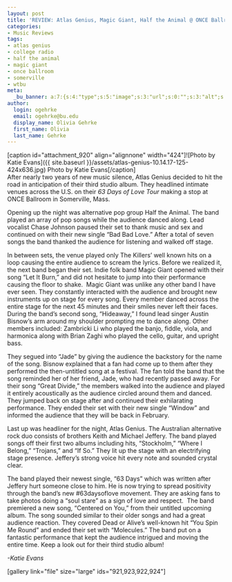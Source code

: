 ```yaml
---
layout: post
title: 'REVIEW: Atlas Genius, Magic Giant, Half the Animal @ ONCE Ballroom 10/14'
categories:
- Music Reviews
tags:
- atlas genius
- college radio
- half the animal
- magic giant
- once ballroom
- somerville
- wtbu
meta:
  _bu_banner: a:7:{s:4:"type";s:5:"image";s:3:"url";s:0:"";s:3:"alt";s:0:"";s:7:"post_id";s:0:"";s:4:"html";s:0:"";s:8:"position";s:12:"contentWidth";s:7:"caption";s:0:"";}
author:
  login: ogehrke
  email: ogehrke@bu.edu
  display_name: Olivia Gehrke
  first_name: Olivia
  last_name: Gehrke
---
```

\[caption id="attachment\_920" align="alignnone" width="424"\]![Photo by Katie Evans]({{ site.baseurl }}/assets/atlas-genius-10.14.17-125-424x636.jpg) Photo by Katie Evans\[/caption\]  
After nearly two years of new music silence, Atlas Genius decided to hit the road in anticipation of their third studio album. They headlined intimate venues across the U.S. on their _63 Days of Love Tour_ making a stop at ONCE Ballroom in Somerville, Mass.

Opening up the night was alternative pop group Half the Animal. The band played an array of pop songs while the audience danced along. Lead vocalist Chase Johnson paused their set to thank music and sex and continued on with their new single “Bad Bad Love.” After a total of seven songs the band thanked the audience for listening and walked off stage.

In between sets, the venue played only The Killers’ well known hits on a loop causing the entire audience to scream the lyrics. Before we realized it, the next band began their set. Indie folk band Magic Giant opened with their song “Let It Burn,” and did not hesitate to jump into their performance causing the floor to shake.  Magic Giant was unlike any other band I have ever seen. They constantly interacted with the audience and brought new instruments up on stage for every song. Every member danced across the entire stage for the next 45 minutes and their smiles never left their faces. During the band’s second song, “Hideaway,” I found lead singer Austin Bisnow’s arm around my shoulder prompting me to dance along. Other members included: Zambricki Li who played the banjo, fiddle, viola, and harmonica along with Brian Zaghi who played the cello, guitar, and upright bass.

They segued into “Jade” by giving the audience the backstory for the name of the song. Bisnow explained that a fan had come up to them after they performed the then-untitled song at a festival. The fan told the band that the song reminded her of her friend, Jade, who had recently passed away. For their song “Great Divide,” the members walked into the audience and played it entirely acoustically as the audience circled around them and danced. They jumped back on stage after and continued their exhilarating performance. They ended their set with their new single “Window” and informed the audience that they will be back in February.

Last up was headliner for the night, Atlas Genius. The Australian alternative rock duo consists of brothers Keith and Michael Jeffery. The band played songs off their first two albums including hits, “Stockholm,” “Where I Belong,” “Trojans,” and “If So.” They lit up the stage with an electrifying stage presence. Jeffery’s strong voice hit every note and sounded crystal clear.

The band played their newest single, “63 Days” which was written after Jeffery hurt someone close to him. He is now trying to spread positivity through the band’s new #63daysoflove movement. They are asking fans to take photos doing a “soul stare” as a sign of love and respect.  The band premiered a new song, “Centered on You,” from their untitled upcoming album. The song sounded similar to their older songs and had a great audience reaction. They covered Dead or Alive’s well-known hit “You Spin Me Round” and ended their set with “Molecules.” The band put on a fantastic performance that kept the audience intrigued and moving the entire time. Keep a look out for their third studio album!

_\-Katie Evans_

\[gallery link="file" size="large" ids="921,923,922,924"\]